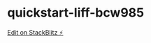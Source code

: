 # quickstart-liff-bcw985

[Edit on StackBlitz ⚡️](https://stackblitz.com/edit/quickstart-liff-bcw985)